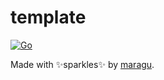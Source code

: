 # template

[![Go](https://github.com/maragudk/template/actions/workflows/ci.yml/badge.svg)](https://github.com/maragudk/template/actions/workflows/ci.yml)

Made with ✨sparkles✨ by [maragu](https://www.maragu.dev/).
